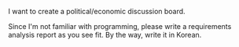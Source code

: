 I want to create a political/economic discussion board.

Since I'm not familiar with programming, please write a requirements analysis report as you see fit.
By the way, write it in Korean.